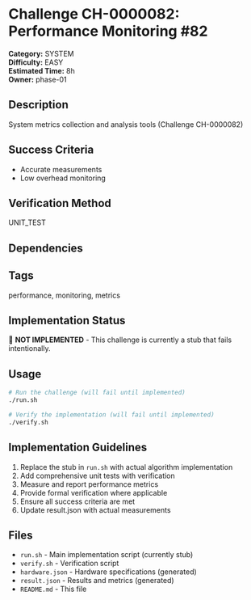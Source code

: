 # Challenge CH-0000082: Performance Monitoring #82

**Category:** SYSTEM  
**Difficulty:** EASY  
**Estimated Time:** 8h  
**Owner:** phase-01  

## Description

System metrics collection and analysis tools (Challenge CH-0000082)

## Success Criteria

- Accurate measurements
- Low overhead monitoring

## Verification Method

UNIT_TEST

## Dependencies



## Tags

performance, monitoring, metrics

## Implementation Status

🚧 **NOT IMPLEMENTED** - This challenge is currently a stub that fails intentionally.

## Usage

```bash
# Run the challenge (will fail until implemented)
./run.sh

# Verify the implementation (will fail until implemented) 
./verify.sh
```

## Implementation Guidelines

1. Replace the stub in `run.sh` with actual algorithm implementation
2. Add comprehensive unit tests with verification
3. Measure and report performance metrics
4. Provide formal verification where applicable
5. Ensure all success criteria are met
6. Update result.json with actual measurements

## Files

- `run.sh` - Main implementation script (currently stub)
- `verify.sh` - Verification script
- `hardware.json` - Hardware specifications (generated)
- `result.json` - Results and metrics (generated)
- `README.md` - This file
